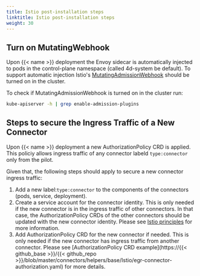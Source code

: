 ```yaml
---
title: Istio post-installation steps
linktitle: Istio post-installation steps
weight: 30
---
```


## Turn on MutatingWebhook

Upon {{< name >}} deployment the Envoy sidecar is automatically injected to pods in the control-plane namespace (called 4d-system be default). To support automatic injection Istio's [MutatingAdmissionWebhook](https://istio.io/latest/docs/setup/additional-setup/sidecar-injection/#automatic-sidecar-injection) should be turned on in the cluster.

To check if MutatingAdmissionWebhook is turned on in the cluster run:

```bash
kube-apiserver -h | grep enable-admission-plugins
```

## Steps to secure the Ingress Traffic of a New Connector

Upon {{< name >}} deployment a new AuthorizationPolicy CRD is applied. This policiy
allows ingress traffic of any connector labeld ```type:connector``` only from the pilot.

Given that, the following steps should apply to secure a new connector ingress traffic:

1. Add a new label:```type:connector``` to the components of the connectors (pods, service, deployment).
1. Create a service account for the connector identity. This is only needed if the new connector is in the ingress traffic of other connectors. In that case, the AuthorizationPolicy CRDs of the other connectors should be updated with the new connector identity. Please see [Istio principles](https://Istio.io/latest/docs/concepts/security/#principals) for more information.
1. Add AuthorizationPolicy CRD for the new connector if needed. This is only needed if the new connector has ingress traffic from another connector. Please see [AuthorizationPolicy CRD example](https://{{< github_base >}}/{{< github_repo >}}/blob/master/connectors/helpers/base/Istio/egr-connector-authorization.yaml) for more details.
